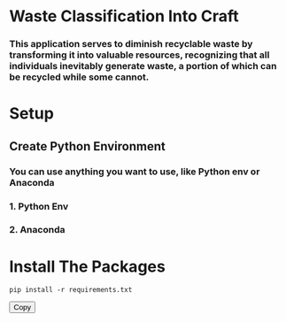 # Waste Classification Into Craft

### This application serves to diminish recyclable waste by transforming it into valuable resources, recognizing that all individuals inevitably generate waste, a portion of which can be recycled while some cannot.

# Setup

## Create Python Environment

### You can use anything you want to use, like Python env or Anaconda

### 1. Python Env

### 2. Anaconda

# Install The Packages

<div>
       <pre><code id="install-code">pip install -r requirements.txt</code></pre>
       <button onclick="copyToClipboard('#install-code')">Copy</button>
</div>
<script>
function copyToClipboard(element) {
    var copyText = document.querySelector(element).textContent;
    var textarea = document.createElement('textarea');
    textarea.textContent = copyText;
    document.body.appendChild(textarea);
    textarea.select();
    document.execCommand('copy');
    document.body.removeChild(textarea);
    alert('Copied to clipboard');
}
</script>
